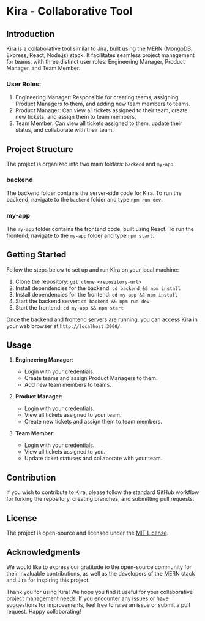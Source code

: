 # Kira - Collaborative Tool

## Introduction
Kira is a collaborative tool similar to Jira, built using the MERN (MongoDB, Express, React, Node.js) stack. It facilitates seamless project management for teams, with three distinct user roles: Engineering Manager, Product Manager, and Team Member.

### User Roles:
1. Engineering Manager: Responsible for creating teams, assigning Product Managers to them, and adding new team members to teams.
2. Product Manager: Can view all tickets assigned to their team, create new tickets, and assign them to team members.
3. Team Member: Can view all tickets assigned to them, update their status, and collaborate with their team.

## Project Structure
The project is organized into two main folders: `backend` and `my-app`.

### backend
The backend folder contains the server-side code for Kira. To run the backend, navigate to the `backend` folder and type `npm run dev`.

### my-app
The `my-app` folder contains the frontend code, built using React. To run the frontend, navigate to the `my-app` folder and type `npm start`.

## Getting Started
Follow the steps below to set up and run Kira on your local machine:

1. Clone the repository: `git clone <repository-url>`
2. Install dependencies for the backend: `cd backend && npm install`
3. Install dependencies for the frontend: `cd my-app && npm install`
4. Start the backend server: `cd backend && npm run dev`
5. Start the frontend: `cd my-app && npm start`

Once the backend and frontend servers are running, you can access Kira in your web browser at `http://localhost:3000/`.

## Usage
1. **Engineering Manager**:
   - Login with your credentials.
   - Create teams and assign Product Managers to them.
   - Add new team members to teams.

2. **Product Manager**:
   - Login with your credentials.
   - View all tickets assigned to your team.
   - Create new tickets and assign them to team members.

3. **Team Member**:
   - Login with your credentials.
   - View all tickets assigned to you.
   - Update ticket statuses and collaborate with your team.

## Contribution
If you wish to contribute to Kira, please follow the standard GitHub workflow for forking the repository, creating branches, and submitting pull requests.

## License
The project is open-source and licensed under the [MIT License](LICENSE).

## Acknowledgments
We would like to express our gratitude to the open-source community for their invaluable contributions, as well as the developers of the MERN stack and Jira for inspiring this project.

Thank you for using Kira! We hope you find it useful for your collaborative project management needs. If you encounter any issues or have suggestions for improvements, feel free to raise an issue or submit a pull request. Happy collaborating!
